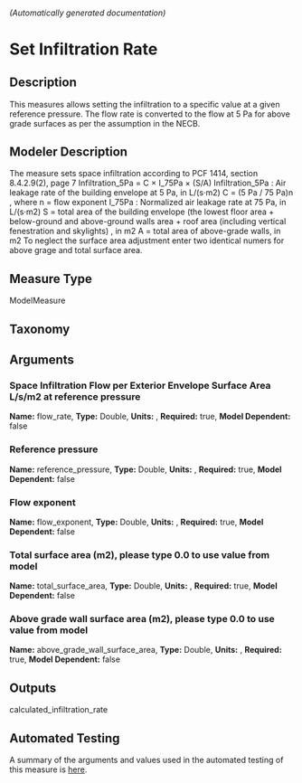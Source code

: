

###### (Automatically generated documentation)

# Set Infiltration Rate

## Description
This measures allows setting the infiltration to a specific value at a given reference pressure. The flow rate is 
       converted to the flow at 5 Pa for above grade surfaces as per the assumption in the NECB.

## Modeler Description
The measure sets space infiltration according to PCF 1414, section 8.4.2.9(2), page 7
            Infiltration_5Pa = C × I_75Pa × (S/A)
            Infiltration_5Pa : Air leakage rate of the building envelope at 5 Pa, in L/(s·m2)
            C = (5 Pa / 75 Pa)n , where n = flow exponent
            I_75Pa : Normalized air leakage rate at 75 Pa, in L/(s·m2)
            S = total area of the building envelope (the lowest floor area + below-ground and above-ground walls area + roof area (including
                vertical fenestration and skylights) , in m2
            A = total area of above-grade walls, in m2
            To neglect the surface area adjustment enter two identical numers for above grage and total surface area.

## Measure Type
ModelMeasure

## Taxonomy


## Arguments


### Space Infiltration Flow per Exterior Envelope Surface Area L/s/m2 at reference pressure

**Name:** flow_rate,
**Type:** Double,
**Units:** ,
**Required:** true,
**Model Dependent:** false

### Reference pressure

**Name:** reference_pressure,
**Type:** Double,
**Units:** ,
**Required:** true,
**Model Dependent:** false

### Flow exponent

**Name:** flow_exponent,
**Type:** Double,
**Units:** ,
**Required:** true,
**Model Dependent:** false

### Total surface area (m2), please type 0.0 to use value from model

**Name:** total_surface_area,
**Type:** Double,
**Units:** ,
**Required:** true,
**Model Dependent:** false

### Above grade wall surface area (m2), please type 0.0 to use value from model

**Name:** above_grade_wall_surface_area,
**Type:** Double,
**Units:** ,
**Required:** true,
**Model Dependent:** false





## Outputs




calculated_infiltration_rate


## Automated Testing
A summary of the arguments and values used in the automated testing of this measure is [here](./tests/README.md).
